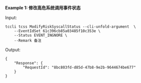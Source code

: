 **Example 1: 修改高危系统调用事件状态**



Input: 

```
tccli tcss ModifyRiskSyscallStatus --cli-unfold-argument  \
    --EventIdSet 61c396cb85a03485f10c353e \
    --Status EVENT_INGNORE \
    --Remark 备注
```

Output: 
```
{
    "Response": {
        "RequestId": "8bc803fd-d85d-47b8-9e2b-9644674be677"
    }
}
```


